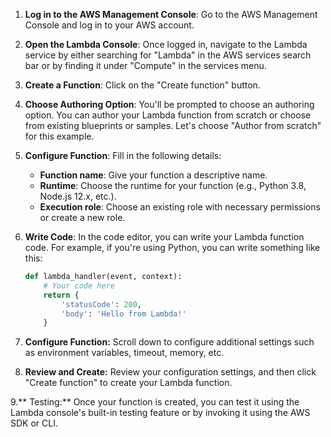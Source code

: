 1. **Log in to the AWS Management Console**: Go to the AWS Management Console and log in to your AWS account.

2. **Open the Lambda Console**: Once logged in, navigate to the Lambda service by either searching for "Lambda" in the AWS services search bar or by finding it under "Compute" in the services menu.

3. **Create a Function**: Click on the "Create function" button.

4. **Choose Authoring Option**: You'll be prompted to choose an authoring option. You can author your Lambda function from scratch or choose from existing blueprints or samples. Let's choose "Author from scratch" for this example.

5. **Configure Function**: Fill in the following details:
   - **Function name**: Give your function a descriptive name.
   - **Runtime**: Choose the runtime for your function (e.g., Python 3.8, Node.js 12.x, etc.).
   - **Execution role**: Choose an existing role with necessary permissions or create a new role.

6. **Write Code**: In the code editor, you can write your Lambda function code. For example, if you're using Python, you can write something like this:
   ```python
   def lambda_handler(event, context):
       # Your code here
       return {
           'statusCode': 200,
           'body': 'Hello from Lambda!'
       }

7. **Configure Function:** Scroll down to configure additional settings such as environment variables, timeout, memory, etc.

8. **Review and Create:** Review your configuration settings, and then click "Create function" to create your Lambda function.

9.** Testing:** Once your function is created, you can test it using the Lambda console's built-in testing feature or by invoking it using the AWS SDK or CLI.
